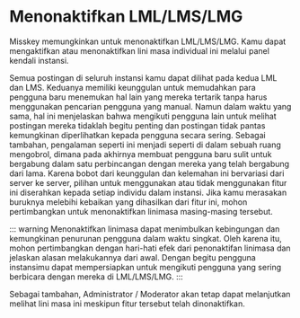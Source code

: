 # Menonaktifkan LML/LMS/LMG
Misskey memungkinkan untuk menonaktifkan LML/LMS/LMG. Kamu dapat mengaktifkan atau menonaktifkan lini masa individual ini melalui panel kendali instansi.

Semua postingan di seluruh instansi kamu dapat dilihat pada kedua LML dan LMS. Keduanya memiliki keunggulan untuk memudahkan para pengguna baru menemukan hal lain yang mereka tertarik tanpa harus menggunakan pencarian pengguna yang manual. Namun dalam waktu yang sama, hal ini menjelaskan bahwa mengikuti pengguna lain untuk melihat postingan mereka tidaklah begitu penting dan postingan tidak pantas kemungkinan diperlihatkan kepada pengguna secara sering. Sebagai tambahan, pengalaman seperti ini menjadi seperti di dalam sebuah ruang mengobrol, dimana pada akhirnya membuat pengguna baru sulit untuk bergabung dalam satu perbincangan dengan mereka yang telah bergabung dari lama. Karena bobot dari keunggulan dan kelemahan ini bervariasi dari server ke server, pilihan untuk menggunakan atau tidak menggunakan fitur ini diserahkan kepada setiap individu dalam instansi. Jika kamu merasakan buruknya melebihi kebaikan yang dihasilkan dari fitur ini, mohon pertimbangkan untuk menonaktifkan linimasa masing-masing tersebut.

::: warning
Menonaktifkan linimasa dapat menimbulkan kebingungan dan kemungkinan penurunan pengguna dalam waktu singkat. Oleh karena itu, mohon pertimbangkan dengan hari-hati efek dari penonaktifan linimasa dan jelaskan alasan melakukannya dari awal. Dengan begitu pengguna instansimu dapat mempersiapkan untuk mengikuti pengguna yang sering berbicara dengan mereka di LML/LMS/LMG.
:::

Sebagai tambahan, Administrator / Moderator akan tetap dapat melanjutkan melihat lini masa ini meskipun fitur tersebut telah dinonaktifkan.

